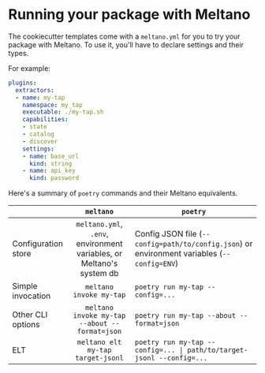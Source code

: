 # Running your package with Meltano

The cookiecutter templates come with a `meltano.yml` for you to try your package with Meltano. To use it, you'll have to declare settings and their types.

For example:

```yaml
plugins:
  extractors:
  - name: my-tap
    namespace: my_tap
    executable: ./my-tap.sh
    capabilities:
    - state
    - catalog
    - discover
    settings:
    - name: base_url
      kind: string
    - name: api_key
      kind: password
```

Here's a summary of `poetry` commands and their Meltano equivalents.

|                     |                          `meltano`                           | `poetry`                                                     |
| ------------------- | :----------------------------------------------------------: | ------------------------------------------------------------ |
| Configuration store | `meltano.yml`, `.env`, environment variables, or Meltano's system db | Config JSON file (`--config=path/to/config.json`) or environment variables (`--config=ENV`) |
| Simple invocation   |                   `meltano invoke my-tap`                    | `poetry run my-tap --config=...`                             |
| Other CLI options   |        `meltano invoke my-tap --about --format=json`         | `poetry run my-tap --about --format=json`                    |
| ELT                 |              `meltano elt my-tap target-jsonl`               | `poetry run my-tap --config=... \| path/to/target-jsonl --config=...` |
